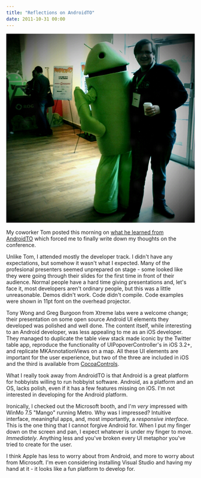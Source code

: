 ```yaml
---
title: "Reflections on AndroidTO"
date: 2011-10-31 00:00
---
```


<img src="/img/import/blog/2011/10/reflections-on-androidto/EC27B3D9E44448A0B05F08D4C69E5AE7.jpg" class="img-responsive" />

<p>My coworker Tom posted this morning on <a href="http://tomcreighton.com/2011/10/antenna-headed-stepchild/">what he learned from AndroidTO</a> which forced me to finally write down my thoughts on the conference.<p>Unlike Tom, I attended mostly the developer track. I didn't have any expectations, but somehow it wasn't what I expected. Many of the profesional presenters seemed unprepared on stage - some looked like they were going through their slides for the first time in front of their audience. Normal people have a hard time giving presentations and, let's face it, most developers aren't ordinary people, but this was a little unreasonable. Demos didn't work. Code didn't compile. Code examples were shown in 11pt font on the overhead projector.</p>

<p>Tony Wong and Greg Burgoon from Xtreme labs were a welcome change; their presentation on some open source Android UI elements they developed was polished and well done. The content itself, while interesting to an Android developer, was less appealing to me as an iOS developer. They managed to duplicate the table view stack made iconic by the Twitter table app, reproduce the functionality of UIPopoverController's in iOS 3.2+, and replicate MKAnnotationViews on a map. All these UI elements are important for the user experience, but two of the three are included in iOS and the third is available from <a href="http://cocoacontrols.com/" target="_blank">CocoaControls</a>.</p>

<p>What I really took away from AndroidTO is that Android is a great platform for hobbyists willing to run hobbyist software. Android, as a platform and an OS, lacks polish, even if it has a few features missing on iOS. <span style="direction: ltr;">I'm not interested in developing for the Android platform.</span></p>

<p><span style="direction: ltr;">Ironically, I checked out the Microsoft booth, and I'm </span><em style="direction: ltr;">very</em><span style="direction: ltr;"> impressed with WinMo 7.5 "Mango" running Metro. Why was I impressed? Intuitive interface, meaningful apps, and, most importantly, a <em>responsive interface</em>. This is the one thing that I cannot forgive Android for. When I put my finger down on the screen and pan, I expect whatever is under my finger to move. <em>Immediately</em>. Anything less and you've broken every UI metaphor you've tried to create for the user. </span></p>

<p><span style="direction: ltr;">I think Apple has less to worry about from Android, and more to worry about from Microsoft. I'm even considering installing Visual Studio and having my hand at it - it looks like a fun platform to develop for. </span></p>

<!-- more -->

